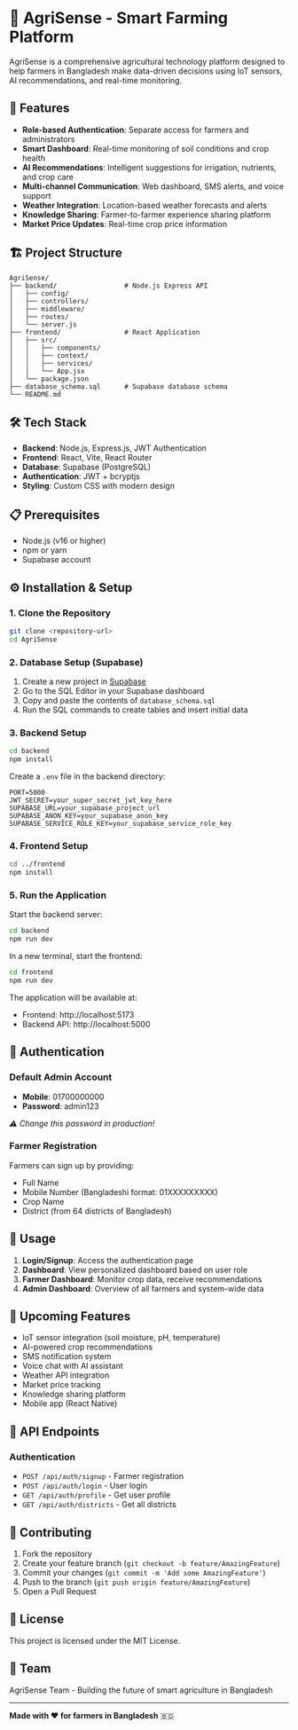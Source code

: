 # 🌾 AgriSense - Smart Farming Platform

AgriSense is a comprehensive agricultural technology platform designed to help farmers in Bangladesh make data-driven decisions using IoT sensors, AI recommendations, and real-time monitoring.

## 🚀 Features

- **Role-based Authentication**: Separate access for farmers and administrators
- **Smart Dashboard**: Real-time monitoring of soil conditions and crop health
- **AI Recommendations**: Intelligent suggestions for irrigation, nutrients, and crop care
- **Multi-channel Communication**: Web dashboard, SMS alerts, and voice support
- **Weather Integration**: Location-based weather forecasts and alerts
- **Knowledge Sharing**: Farmer-to-farmer experience sharing platform
- **Market Price Updates**: Real-time crop price information

## 🏗️ Project Structure

```
AgriSense/
├── backend/                 # Node.js Express API
│   ├── config/
│   ├── controllers/
│   ├── middleware/
│   ├── routes/
│   └── server.js
├── frontend/                # React Application
│   ├── src/
│   │   ├── components/
│   │   ├── context/
│   │   ├── services/
│   │   └── App.jsx
│   └── package.json
├── database_schema.sql      # Supabase database schema
└── README.md
```

## 🛠️ Tech Stack

- **Backend**: Node.js, Express.js, JWT Authentication
- **Frontend**: React, Vite, React Router
- **Database**: Supabase (PostgreSQL)
- **Authentication**: JWT + bcryptjs
- **Styling**: Custom CSS with modern design

## 📋 Prerequisites

- Node.js (v16 or higher)
- npm or yarn
- Supabase account

## ⚙️ Installation & Setup

### 1. Clone the Repository
```bash
git clone <repository-url>
cd AgriSense
```

### 2. Database Setup (Supabase)

1. Create a new project in [Supabase](https://supabase.com)
2. Go to the SQL Editor in your Supabase dashboard
3. Copy and paste the contents of `database_schema.sql`
4. Run the SQL commands to create tables and insert initial data

### 3. Backend Setup

```bash
cd backend
npm install
```

Create a `.env` file in the backend directory:
```env
PORT=5000
JWT_SECRET=your_super_secret_jwt_key_here
SUPABASE_URL=your_supabase_project_url
SUPABASE_ANON_KEY=your_supabase_anon_key
SUPABASE_SERVICE_ROLE_KEY=your_supabase_service_role_key
```

### 4. Frontend Setup

```bash
cd ../frontend
npm install
```

### 5. Run the Application

Start the backend server:
```bash
cd backend
npm run dev
```

In a new terminal, start the frontend:
```bash
cd frontend
npm run dev
```

The application will be available at:
- Frontend: http://localhost:5173
- Backend API: http://localhost:5000

## 🔐 Authentication

### Default Admin Account
- **Mobile**: 01700000000
- **Password**: admin123

*⚠️ Change this password in production!*

### Farmer Registration
Farmers can sign up by providing:
- Full Name
- Mobile Number (Bangladeshi format: 01XXXXXXXXX)
- Crop Name
- District (from 64 districts of Bangladesh)

## 📱 Usage

1. **Login/Signup**: Access the authentication page
2. **Dashboard**: View personalized dashboard based on user role
3. **Farmer Dashboard**: Monitor crop data, receive recommendations
4. **Admin Dashboard**: Overview of all farmers and system-wide data

## 🌟 Upcoming Features

- IoT sensor integration (soil moisture, pH, temperature)
- AI-powered crop recommendations
- SMS notification system
- Voice chat with AI assistant
- Weather API integration
- Market price tracking
- Knowledge sharing platform
- Mobile app (React Native)

## 🔧 API Endpoints

### Authentication
- `POST /api/auth/signup` - Farmer registration
- `POST /api/auth/login` - User login
- `GET /api/auth/profile` - Get user profile
- `GET /api/auth/districts` - Get all districts

## 🤝 Contributing

1. Fork the repository
2. Create your feature branch (`git checkout -b feature/AmazingFeature`)
3. Commit your changes (`git commit -m 'Add some AmazingFeature'`)
4. Push to the branch (`git push origin feature/AmazingFeature`)
5. Open a Pull Request

## 📄 License

This project is licensed under the MIT License.

## 👥 Team

AgriSense Team - Building the future of smart agriculture in Bangladesh

---

**Made with ❤️ for farmers in Bangladesh** 🇧🇩
